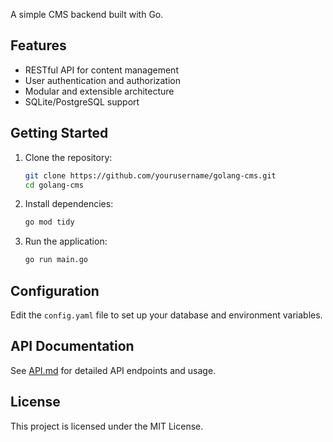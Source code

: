 A simple CMS backend built with Go.

## Features

- RESTful API for content management
- User authentication and authorization
- Modular and extensible architecture
- SQLite/PostgreSQL support

## Getting Started

1. Clone the repository:
    ```bash
    git clone https://github.com/yourusername/golang-cms.git
    cd golang-cms
    ```

2. Install dependencies:
    ```bash
    go mod tidy
    ```

3. Run the application:
    ```bash
    go run main.go
    ```

## Configuration

Edit the `config.yaml` file to set up your database and environment variables.

## API Documentation

See [API.md](API.md) for detailed API endpoints and usage.

## License

This project is licensed under the MIT License.
